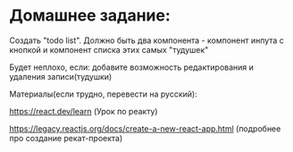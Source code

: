 # Домашнее задание:
Создать "todo list". 
Должно быть два компонента - компонент инпута с кнопкой и компонент списка этих самых "тудушек"

Будет неплохо, если:
добавите возможность редактирования и удаления записи(тудушки)


Материалы(если трудно, перевести на русский):


https://react.dev/learn (Урок по реакту)

https://legacy.reactjs.org/docs/create-a-new-react-app.html (подробнее про создание рекат-проекта)

